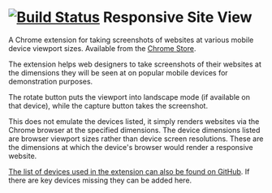 [![Build Status](https://travis-ci.org/Nimbleworks/responsive-site-view.png?branch=master)](https://travis-ci.org/Nimbleworks/responsive-site-view)
Responsive Site View
====================

A Chrome extension for taking screenshots of websites at various mobile device viewport sizes. Available from the [Chrome Store](https://chrome.google.com/webstore/detail/responsive-site-view/igfgkigklekkapmkhianeahnkfddkjbm).

The extension helps web designers to take screenshots of their websites at the dimensions they will be seen at on popular mobile devices for demonstration purposes.

The rotate button puts the viewport into landscape mode (if available on that device), while the capture button takes the screenshot.

This does not emulate the devices listed, it simply renders websites via the Chrome browser at the specified dimensions. The device dimensions listed are browser viewport sizes rather than device screen resolutions. These are the dimensions at which the device's browser would render a responsive website.

[The list of devices used in the extension can also be found on GitHub](https://github.com/Nimbleworks/device-browser-viewports). If there are key devices missing they can be added here.
